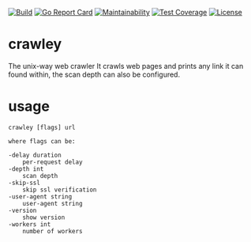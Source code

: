 [![Build](https://github.com/s0rg/crawley/workflows/ci/badge.svg)](https://github.com/s0rg/crawley/actions?query=workflow%3Aci)
[![Go Report Card](https://goreportcard.com/badge/github.com/s0rg/crawley)](https://goreportcard.com/report/github.com/s0rg/crawley)
[![Maintainability](https://api.codeclimate.com/v1/badges/6542cd90a6c665e4202e/maintainability)](https://codeclimate.com/github/s0rg/crawley/maintainability)
[![Test Coverage](https://api.codeclimate.com/v1/badges/e1c002df2b4571e01537/test_coverage)](https://codeclimate.com/github/s0rg/crawley/test_coverage)
[![License](https://img.shields.io/badge/license-MIT%20License-blue.svg)](https://github.com/s0rg/crawley/blob/main/LICENSE)

# crawley
The unix-way web crawler
It crawls web pages and prints any link it can found within, the scan depth can also be configured.

# usage
```
crawley [flags] url

where flags can be:

-delay duration
    per-request delay
-depth int
    scan depth
-skip-ssl
    skip ssl verification
-user-agent string
    user-agent string
-version
    show version
-workers int
    number of workers
```
